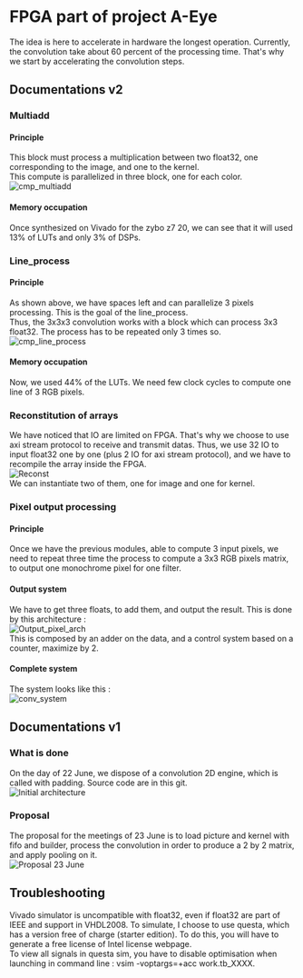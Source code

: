 # FPGA part of project A-Eye
The idea is here to accelerate in hardware the longest operation. Currently, the convolution take about 60 percent of the processing time. That's why we start by accelerating the convolution steps. 

## Documentations v2
### Multiadd
#### Principle
This block must process a multiplication between two float32, one corresponding to the image, and one to the kernel.  
This compute is parallelized in three block, one for each color.  
![cmp_multiadd](./diagrams/out/archi_v2/multiadd.png)  
#### Memory occupation
Once synthesized on Vivado for the zybo z7 20, we can see that it will used 13% of LUTs and only 3% of DSPs.  
### Line_process
#### Principle
As shown above, we have spaces left and can parallelize 3 pixels processing. This is the goal of the line_process.  
Thus, the 3x3x3 convolution works with a block which can process 3x3 float32. The process has to be repeated only 3 times so.  
![cmp_line_process](./diagrams/out/archi_v2/line_process.png)
#### Memory occupation
Now, we used 44% of the LUTs.  We need few clock cycles to compute one line of 3 RGB pixels.  
### Reconstitution of arrays
We have noticed that IO are limited on FPGA. That's why we choose to use axi stream protocol to receive and transmit datas. Thus, we use 32 IO to input float32 one by one (plus 2 IO for axi stream protocol), and we have to recompile the array inside the FPGA.  
![Reconst](./diagrams/out/archi_v2/reconst.png)  
We can instantiate two of them, one for image and one for kernel.  
### Pixel output processing  
#### Principle  
Once we have the previous modules, able to compute 3 input pixels, we need to repeat three time the process to compute a 3x3 RGB pixels matrix, to output one monochrome pixel for one filter.  
#### Output system  
We have to get three floats, to add them, and output the result. This is done by this architecture :  
![Output_pixel_arch](./diagrams/out/archi_v2/adder_3_clk.drawio.png)  
This is composed by an adder on the data, and a control system based on a counter, maximize by 2.  
#### Complete system  
The system looks like this :   
![conv_system](./diagrams/out/archi_v2/pix_out_proc.png)  

## Documentations v1
### What is done
On the day of 22 June, we dispose of a convolution 2D engine, which is called with padding. Source code are in this git.  
![Initial architecture](./diagrams/out/architecture/initial_22_June.png)  
### Proposal
The proposal for the meetings of 23 June is to load picture and kernel with fifo and builder, process the convolution in order to produce a 2 by 2 matrix, and apply pooling on it.  
![Proposal 23 June](./diagrams/out/architecture/proposal_23_June.png)  

## Troubleshooting
Vivado simulator is uncompatible with float32, even if float32 are part of IEEE and support in VHDL2008. To simulate, I choose to use questa, which has a version free of charge (starter edition). To do this, you will have to generate a free license of Intel license webpage.  
To view all signals in questa sim, you have to disable optimisation when launching in command line : vsim -voptargs=+acc work.tb_XXXX.  
